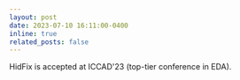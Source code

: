 ```yaml
---
layout: post
date: 2023-07-10 16:11:00-0400
inline: true
related_posts: false
---
```


HidFix is accepted at ICCAD'23 (top-tier conference in EDA).
